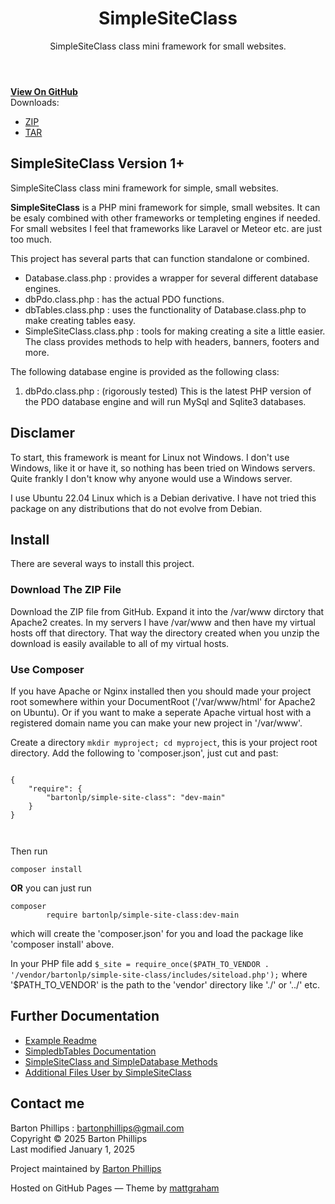 <header>

# SimpleSiteClass

SimpleSiteClass class mini framework for small websites.
</header>

<div id="banner">
<span id="logo"></span>
<a href="https://github.com/bartonlp/simple-site-class" class="button fork"><strong>View On GitHub</strong></a>
<div class="downloads">
  <span>Downloads:</span>
  <ul>
    <li><a href="https://github.com/bartonlp/simple-site-class/zipball/master" class="button">ZIP</a></li>
    <li><a href="https://github.com/bartonlp/simple-site-class/tarball/master" class="button">TAR</a></li>
  </ul>
</div>
</div><!-- end banner -->

<div class="wrapper">
  <nav>
    <ul></ul>
  </nav>
<section>

# SimpleSiteClass Version 1+
  
SimpleSiteClass class mini framework for simple, small websites.

**SimpleSiteClass** is a PHP mini framework for simple, small websites.
It can be esaly combined with other frameworks or templeting engines if
needed. For small websites I feel that frameworks like Laravel or Meteor
etc. are just too much.

This project has several parts that can function standalone or combined.

- Database.class.php : provides a wrapper for several different database
  engines.
- dbPdo.class.php : has the actual PDO functions.
- dbTables.class.php : uses the functionality of Database.class.php to
  make creating tables easy.
- SimpleSiteClass.class.php : tools for making creating a site a little
  easier. The class provides methods to help with headers, banners,
  footers and more.

The following database engine is provided as the following class:

1.  dbPdo.class.php : (rigorously tested) This is the latest PHP
    version of the PDO database engine and will run MySql and Sqlite3 databases.

## Disclamer

To start, this framework is meant for Linux not Windows. I don't use
Windows, like it or have it, so nothing has been tried on Windows servers. Quite
frankly I don't know why anyone would use a Windows server.

I use Ubuntu 22.04 Linux which is a Debian derivative. I have not tried
this package on any distributions that do not evolve from Debian.

## Install

There are several ways to install this project.

### Download The ZIP File

Download the ZIP file from GitHub. Expand it into the /var/www dirctory
that Apache2 creates. In my servers I have /var/www and then have my
virtual hosts off that directory. That way the directory created when
you unzip the download is easily available to all of my virtual hosts.

### Use Composer

If you have Apache or Nginx installed then you should made your project
root somewhere within your DocumentRoot ('/var/www/html' for Apache2 on
Ubuntu). Or if you want to make a seperate Apache virtual host with a
registered domain name you can make your new project in '/var/www'.

Create a directory `mkdir myproject; cd myproject`, this is your project
root directory. Add the following to 'composer.json', just cut and past:

<div class="sourceCode">

``` sourceCode
      
{
    "require": {
        "bartonlp/simple-site-class": "dev-main"
    }
}
      
      
```

</div>

Then run

<div class="sourceCode">

``` sourceCode
composer install
```

</div>

**OR** you can just run

<div class="sourceCode">

``` sourceCode
composer
        require bartonlp/simple-site-class:dev-main
```

</div>

which will create the 'composer.json' for you and load the package like
'composer install' above.

In your PHP file add
`$_site = require_once($PATH_TO_VENDOR . '/vendor/bartonlp/simple-site-class/includes/siteload.php');`
where '\$PATH_TO_VENDOR' is the path to the 'vendor' directory like './'
or '../' etc.

## Further Documentation

- [Example Readme](examplereadme.html)
- [SimpledbTables Documentation](dbTables.html)
- [SimpleSiteClass and SimpleDatabase Methods](siteclass.html)
- [Additional Files User by SimpleSiteClass](files.html)

## Contact me

Barton Phillips : <bartonphillips@gmail.com>  
Copyright © 2025 Barton Phillips  
Last modified January 1, 2025
</section>
<footer>

Project maintained by [Barton Phillips](https://github.com/bartonlp)

<span class="small">Hosted on GitHub Pages — Theme by
[mattgraham](https://twitter.com/michigangraham)</span>
</footer>
</div>
